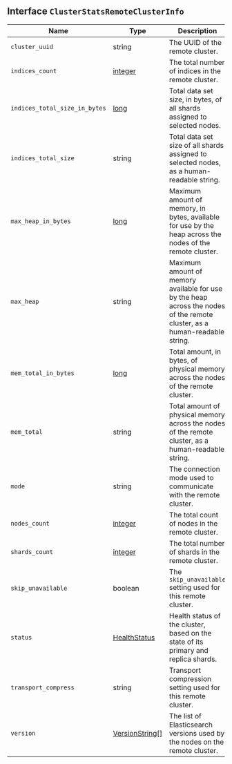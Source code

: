 ## Interface `ClusterStatsRemoteClusterInfo`

| Name | Type | Description |
| - | - | - |
| `cluster_uuid` | string | The UUID of the remote cluster. |
| `indices_count` | [integer](./integer.md) | The total number of indices in the remote cluster. |
| `indices_total_size_in_bytes` | [long](./long.md) | Total data set size, in bytes, of all shards assigned to selected nodes. |
| `indices_total_size` | string | Total data set size of all shards assigned to selected nodes, as a human-readable string. |
| `max_heap_in_bytes` | [long](./long.md) | Maximum amount of memory, in bytes, available for use by the heap across the nodes of the remote cluster. |
| `max_heap` | string | Maximum amount of memory available for use by the heap across the nodes of the remote cluster, as a human-readable string. |
| `mem_total_in_bytes` | [long](./long.md) | Total amount, in bytes, of physical memory across the nodes of the remote cluster. |
| `mem_total` | string | Total amount of physical memory across the nodes of the remote cluster, as a human-readable string. |
| `mode` | string | The connection mode used to communicate with the remote cluster. |
| `nodes_count` | [integer](./integer.md) | The total count of nodes in the remote cluster. |
| `shards_count` | [integer](./integer.md) | The total number of shards in the remote cluster. |
| `skip_unavailable` | boolean | The `skip_unavailable` setting used for this remote cluster. |
| `status` | [HealthStatus](./HealthStatus.md) | Health status of the cluster, based on the state of its primary and replica shards. |
| `transport_compress` | string | Transport compression setting used for this remote cluster. |
| `version` | [VersionString](./VersionString.md)[] | The list of Elasticsearch versions used by the nodes on the remote cluster. |
